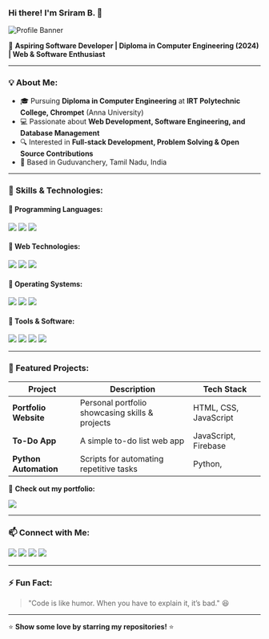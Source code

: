 ### Hi there! I'm Sriram B. 👋

![Profile Banner](https://source.unsplash.com/1600x400/?technology,coding,developer)

🚀 **Aspiring Software Developer | Diploma in Computer Engineering (2024) | Web & Software Enthusiast**

---

### 💡 About Me:
- 🎓 Pursuing **Diploma in Computer Engineering** at **IRT Polytechnic College, Chrompet** (Anna University)
- 💻 Passionate about **Web Development, Software Engineering, and Database Management**
- 🔍 Interested in **Full-stack Development, Problem Solving & Open Source Contributions**
- 📍 Based in Guduvanchery, Tamil Nadu, India

---

### 🚀 Skills & Technologies:

#### 🔹 Programming Languages:
<p align="left">
  <img src="https://img.shields.io/badge/Java-%23ED8B00.svg?style=for-the-badge&logo=openjdk&logoColor=white"/>
  <img src="https://img.shields.io/badge/Python-3776AB?style=for-the-badge&logo=python&logoColor=white"/>
  <img src="https://img.shields.io/badge/C-%2300599C.svg?style=for-the-badge&logo=c&logoColor=white"/>
</p>

#### 🔹 Web Technologies:
<p align="left">
  <img src="https://img.shields.io/badge/HTML5-%23E34F26.svg?style=for-the-badge&logo=html5&logoColor=white"/>
  <img src="https://img.shields.io/badge/CSS3-%231572B6.svg?style=for-the-badge&logo=css3&logoColor=white"/>
  <img src="https://img.shields.io/badge/JavaScript-%23F7DF1E.svg?style=for-the-badge&logo=javascript&logoColor=black"/>
</p>

#### 🔹 Operating Systems:
<p align="left">
  <img src="https://img.shields.io/badge/Windows-0078D6?style=for-the-badge&logo=windows&logoColor=white"/>
  <img src="https://img.shields.io/badge/Linux-FCC624?style=for-the-badge&logo=linux&logoColor=black"/>
  <img src="https://img.shields.io/badge/Unix-%23000000.svg?style=for-the-badge&logo=unix&logoColor=white"/>
</p>

#### 🔹 Tools & Software:
<p align="left">
  <img src="https://img.shields.io/badge/VS%20Code-0078D4.svg?style=for-the-badge&logo=visual-studio-code&logoColor=white"/>
  <img src="https://img.shields.io/badge/GitHub-181717.svg?style=for-the-badge&logo=github&logoColor=white"/>
  <img src="https://img.shields.io/badge/Microsoft%20Office-D83B01.svg?style=for-the-badge&logo=microsoft-office&logoColor=white"/>
  <img src="https://img.shields.io/badge/MySQL-4479A1.svg?style=for-the-badge&logo=mysql&logoColor=white"/>
</p>

---

### 🌟 Featured Projects:

| Project | Description | Tech Stack |
|---------|------------|------------|
| **Portfolio Website** | Personal portfolio showcasing skills & projects | HTML, CSS, JavaScript |
| **To-Do App** | A simple to-do list web app | JavaScript,  Firebase |
| **Python Automation** | Scripts for automating repetitive tasks | Python,  |

🔗 **Check out my portfolio:**
<p align="left">
  <a href="https://sriram-027.github.io/CodeFusion/"><img src="https://img.shields.io/badge/Portfolio-%230077B5.svg?style=for-the-badge&logo=internetexplorer&logoColor=white"/></a>
</p>

---

### 📫 Connect with Me:
<p align="left">
  <a href="mailto:sri429422@gmail.com"><img src="https://img.shields.io/badge/Email-D14836?style=for-the-badge&logo=gmail&logoColor=white"/></a>
  <a href="https://www.linkedin.com/in/your-profile"><img src="https://img.shields.io/badge/LinkedIn-%230077B5.svg?style=for-the-badge&logo=linkedin&logoColor=white"/></a>
  <a href="https://github.com/yourusername"><img src="https://img.shields.io/badge/GitHub-181717.svg?style=for-the-badge&logo=github&logoColor=white"/></a>
  <a href="https://twitter.com/yourhandle"><img src="https://img.shields.io/badge/Twitter-%231DA1F2.svg?style=for-the-badge&logo=twitter&logoColor=white"/></a>
</p>

---

### ⚡ Fun Fact:
> "Code is like humor. When you have to explain it, it’s bad." 😆

---

⭐ **Show some love by starring my repositories!** ⭐
